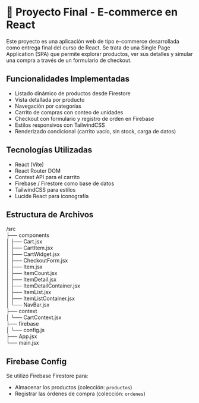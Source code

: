 # 🛒 Proyecto Final - E-commerce en React

Este proyecto es una aplicación web de tipo e-commerce desarrollada como entrega final del curso de React. Se trata de una Single Page Application (SPA) que permite explorar productos, ver sus detalles y simular una compra a través de un formulario de checkout.

## Funcionalidades Implementadas

- Listado dinámico de productos desde Firestore
- Vista detallada por producto
- Navegación por categorías
- Carrito de compras con conteo de unidades
- Checkout con formulario y registro de orden en Firebase
- Estilos responsivos con TailwindCSS
- Renderizado condicional (carrito vacío, sin stock, carga de datos)

## Tecnologías Utilizadas

- React (Vite)
- React Router DOM
- Context API para el carrito
- Firebase / Firestore como base de datos
- TailwindCSS para estilos
- Lucide React para iconografía

## Estructura de Archivos

/src  
├── components  
│   ├── Cart.jsx  
│   ├── CartItem.jsx  
│   ├── CartWidget.jsx  
│   ├── CheckoutForm.jsx  
│   ├── Item.jsx  
│   ├── ItemCount.jsx  
│   ├── ItemDetail.jsx  
│   ├── ItemDetailContainer.jsx  
│   ├── ItemList.jsx  
│   ├── ItemListContainer.jsx  
│   └── NavBar.jsx  
├── context  
│   └── CartContext.jsx  
├── firebase  
│   └── config.js  
├── App.jsx  
└── main.jsx  

## Firebase Config

Se utilizó Firebase Firestore para:

- Almacenar los productos (colección: `productos`)
- Registrar las órdenes de compra (colección: `ordenes`)